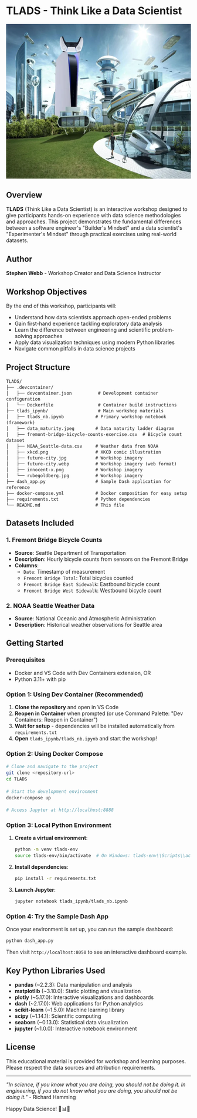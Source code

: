 # TLADS - Think Like a Data Scientist

![Data Science Workshop](./images/future-city.webp)

## Overview

**TLADS** (Think Like a Data Scientist) is an interactive workshop designed to give participants hands-on experience with data science methodologies and approaches. This project demonstrates the fundamental differences between a software engineer's "Builder's Mindset" and a data scientist's "Experimenter's Mindset" through practical exercises using real-world datasets.

## Author

**Stephen Webb** - Workshop Creator and Data Science Instructor

## Workshop Objectives

By the end of this workshop, participants will:
- Understand how data scientists approach open-ended problems
- Gain first-hand experience tackling exploratory data analysis
- Learn the difference between engineering and scientific problem-solving approaches
- Apply data visualization techniques using modern Python libraries
- Navigate common pitfalls in data science projects

## Project Structure

```
TLADS/
├── .devcontainer/
│   ├── devcontainer.json          # Development container configuration
│   └── Dockerfile                 # Container build instructions
├── tlads_ipynb/                   # Main workshop materials
│   ├── tlads_nb.ipynb            # Primary workshop notebook (framework)
│   ├── data_maturity.jpeg        # Data maturity ladder diagram
│   ├── fremont-bridge-bicycle-counts-exercise.csv  # Bicycle count dataset
│   ├── NOAA_Seattle-data.csv     # Weather data from NOAA
│   ├── xkcd.png                  # XKCD comic illustration
│   ├── future-city.jpg           # Workshop imagery
│   ├── future-city.webp          # Workshop imagery (web format)
│   ├── innocent-x.png            # Workshop imagery
│   └── rubegoldberg.jpg          # Workshop imagery
├── dash_app.py                   # Sample Dash application for reference
├── docker-compose.yml            # Docker composition for easy setup
├── requirements.txt              # Python dependencies
└── README.md                     # This file
```

## Datasets Included

### 1. Fremont Bridge Bicycle Counts
- **Source**: Seattle Department of Transportation
- **Description**: Hourly bicycle counts from sensors on the Fremont Bridge
- **Columns**:
  - `Date`: Timestamp of measurement
  - `Fremont Bridge Total`: Total bicycles counted
  - `Fremont Bridge East Sidewalk`: Eastbound bicycle count
  - `Fremont Bridge West Sidewalk`: Westbound bicycle count

### 2. NOAA Seattle Weather Data
- **Source**: National Oceanic and Atmospheric Administration
- **Description**: Historical weather observations for Seattle area

## Getting Started

### Prerequisites

- Docker and VS Code with Dev Containers extension, OR
- Python 3.11+ with pip

### Option 1: Using Dev Container (Recommended)

1. **Clone the repository** and open in VS Code
2. **Reopen in Container** when prompted (or use Command Palette: "Dev Containers: Reopen in Container")
3. **Wait for setup** - dependencies will be installed automatically from `requirements.txt`
4. **Open** `tlads_ipynb/tlads_nb.ipynb` and start the workshop!

### Option 2: Using Docker Compose

```bash
# Clone and navigate to the project
git clone <repository-url>
cd TLADS

# Start the development environment
docker-compose up

# Access Jupyter at http://localhost:8888
```

### Option 3: Local Python Environment

1. **Create a virtual environment**:
   ```bash
   python -m venv tlads-env
   source tlads-env/bin/activate  # On Windows: tlads-env\\Scripts\\activate
   ```

2. **Install dependencies**:
   ```bash
   pip install -r requirements.txt
   ```

3. **Launch Jupyter**:
   ```bash
   jupyter notebook tlads_ipynb/tlads_nb.ipynb
   ```

### Option 4: Try the Sample Dash App

Once your environment is set up, you can run the sample dashboard:

```bash
python dash_app.py
```

Then visit `http://localhost:8050` to see an interactive dashboard example.

## Key Python Libraries Used

- **pandas** (~2.2.3): Data manipulation and analysis
- **matplotlib** (~3.10.0): Static plotting and visualization
- **plotly** (~5.17.0): Interactive visualizations and dashboards
- **dash** (~2.17.0): Web applications for Python analytics
- **scikit-learn** (~1.5.0): Machine learning library
- **scipy** (~1.14.1): Scientific computing
- **seaborn** (~0.13.0): Statistical data visualization
- **jupyter** (~1.0.0): Interactive notebook environment

## License

This educational material is provided for workshop and learning purposes. Please respect the data sources and attribution requirements.

---

*"In science, if you know what you are doing, you should not be doing it. In engineering, if you do not know what you are doing, you should not be doing it."* - Richard Hamming

Happy Data Science! 🔬📊🐍
